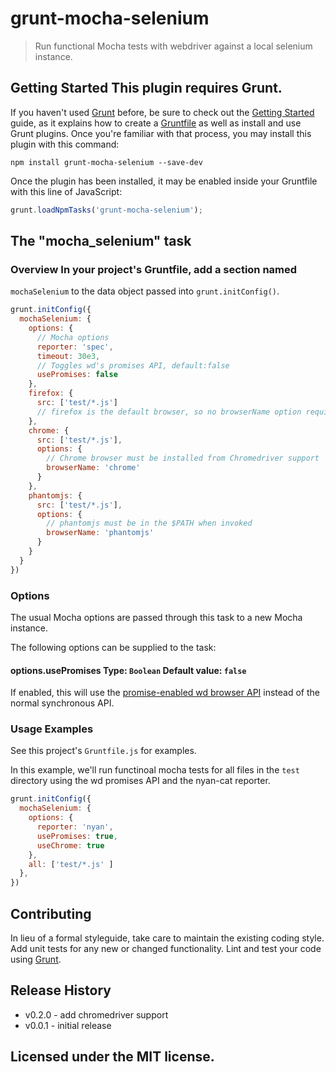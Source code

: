 # grunt-mocha-selenium

> Run functional Mocha tests with webdriver against a local selenium instance.

## Getting Started This plugin requires Grunt.

If you haven't used [Grunt](http://gruntjs.com/) before, be sure to
check out the [Getting Started](http://gruntjs.com/getting-started)
guide, as it explains how to create a
[Gruntfile](http://gruntjs.com/sample-gruntfile) as well as install and
use Grunt plugins. Once you're familiar with that process, you may
install this plugin with this command:

```shell
npm install grunt-mocha-selenium --save-dev
```

Once the plugin has been installed, it may be enabled inside your
Gruntfile with this line of JavaScript:

```js
grunt.loadNpmTasks('grunt-mocha-selenium');
```

## The "mocha_selenium" task

### Overview In your project's Gruntfile, add a section named
`mochaSelenium` to the data object passed into `grunt.initConfig()`.

```js
grunt.initConfig({
  mochaSelenium: {
    options: {
      // Mocha options
      reporter: 'spec',
      timeout: 30e3,
      // Toggles wd's promises API, default:false
      usePromises: false
    },
    firefox: {
      src: ['test/*.js']
      // firefox is the default browser, so no browserName option required
    },
    chrome: {
      src: ['test/*.js'],
      options: {
        // Chrome browser must be installed from Chromedriver support
        browserName: 'chrome'
      }
    },
    phantomjs: {
      src: ['test/*.js'],
      options: {
        // phantomjs must be in the $PATH when invoked
        browserName: 'phantomjs'
      }
    }
  }
})
```

### Options

The usual Mocha options are passed through this task to a new Mocha
instance.

The following options can be supplied to the task:

#### options.usePromises Type: `Boolean` Default value: `false`

If enabled, this will use the [promise-enabled wd browser
API](https://github.com/admc/wd#promises-api) instead of the normal
synchronous API.

### Usage Examples

See this project's `Gruntfile.js` for examples.

In this example, we'll run functinoal mocha tests for all files in the
`test` directory using the wd promises API and the nyan-cat reporter.

```js
grunt.initConfig({
  mochaSelenium: {
    options: {
      reporter: 'nyan',
      usePromises: true,
      useChrome: true
    },
    all: ['test/*.js' ]
  },
})
```

## Contributing

In lieu of a formal styleguide, take care to maintain the existing
coding style. Add unit tests for any new or changed functionality. Lint
and test your code using [Grunt](http://gruntjs.com/).

## Release History

* v0.2.0 - add chromedriver support
* v0.0.1 - initial release

## Licensed under the MIT license.
